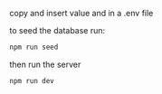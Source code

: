 copy and insert value and in a .env file 

to seed the database run:
```bash
npm run seed
```

then run the server 
```bash
npm run dev
```
